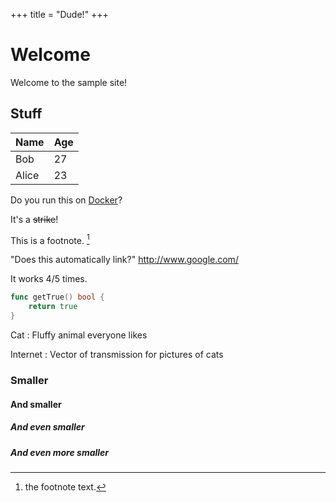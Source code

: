 +++
title = "Dude!"
+++
# Welcome
Welcome to the sample site!

## Stuff

<amp-img src="static/dude-512.png" alt="dude" layout="intrinsic" width="512" height="512"/>

Name    | Age
--------|------
Bob     | 27
Alice   | 23

Do you run this on [Docker]?

It's a ~~strike~~!

This is a footnote. [^1]

"Does this automatically link?" http://www.google.com/

It works 4/5 times.

```go
func getTrue() bool {
    return true
}
```

Cat
: Fluffy animal everyone likes

Internet
: Vector of transmission for pictures of cats

[^1]: the footnote text.

[Docker]: http://www.docker.com/

### Smaller

#### And smaller

##### And even smaller

##### And even more smaller
